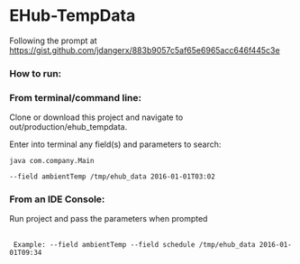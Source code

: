 # EHub-TempData
Following the prompt at https://gist.github.com/jdangerx/883b9057c5af65e6965acc646f445c3e

<h3> How to run: </h3> 

<h3> From terminal/command line: </h3> 
Clone or download this project and navigate to out/production/ehub_tempdata.

Enter into terminal any field(s) and parameters to search:
<pre><code>java com.company.Main

--field ambientTemp /tmp/ehub_data 2016-01-01T03:02
</code></pre>

<h3> From an IDE Console: </h3> 
Run project and pass the parameters when prompted
<br></br>

<pre><code> Example: --field ambientTemp --field schedule /tmp/ehub_data 2016-01-01T09:34 
</code></pre>
